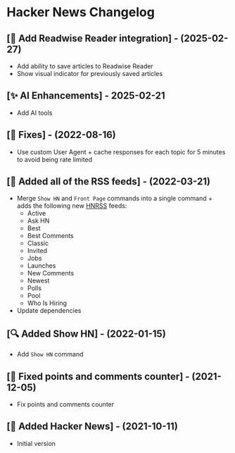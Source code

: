 # Hacker News Changelog

## [🚀 Add Readwise Reader integration] - (2025-02-27)

- Add ability to save articles to Readwise Reader
- Show visual indicator for previously saved articles

## [✨ AI Enhancements] - 2025-02-21

- Add AI tools

## [🐛 Fixes] - (2022-08-16)

- Use custom User Agent + cache responses for each topic for 5 minutes to avoid being rate limited

## [🎉 Added all of the RSS feeds] - (2022-03-21)

- Merge `Show HN` and `Front Page` commands into a single command + adds the following new [HNRSS](https://hnrss.github.io/) feeds:
  - Active
  - Ask HN
  - Best
  - Best Comments
  - Classic
  - Invited
  - Jobs
  - Launches
  - New Comments
  - Newest
  - Polls
  - Pool
  - Who Is Hiring
- Update dependencies

## [🔍 Added Show HN] - (2022-01-15)

- Add `Show HN` command

## [🐞 Fixed points and comments counter] - (2021-12-05)

- Fix points and comments counter

## [🎂 Added Hacker News] - (2021-10-11)

- Initial version
